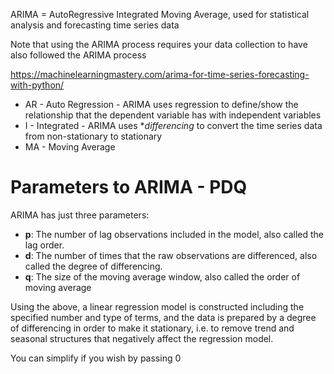 ARIMA = AutoRegressive Integrated Moving Average, used for statistical analysis and forecasting time series data

Note that using the ARIMA process requires your data collection to have also followed the ARIMA process

https://machinelearningmastery.com/arima-for-time-series-forecasting-with-python/

- AR - Auto Regression - ARIMA uses regression to define/show the relationship that the dependent variable has with independent variables
- I - Integrated - ARIMA uses **differencing* to convert the time series data from non-stationary to stationary
- MA - Moving Average 

# Parameters to ARIMA - PDQ
ARIMA has just three parameters:
- **p**: The number of lag observations included in the model, also called the lag order.
- **d**: The number of times that the raw observations are differenced, also called the degree of differencing.
- **q**: The size of the moving average window, also called the order of moving average

Using the above, a linear regression model is constructed including the specified number and type of terms, and the data is prepared by a degree of differencing in order to make it stationary, i.e. to remove trend and seasonal structures that negatively affect the regression model.

You can simplify if you wish by passing 0 




